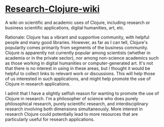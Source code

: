 # [Research-Clojure-wiki](https://github.com/mars0i/Research-Clojure-wiki/wiki)
A wiki on scientific and academic uses of Clojure, including research or business scientific applications, digital humanities, art, etc.

Rationale: Clojure has a vibrant and supportive community, with helpful people and many good libraries.  However, as far as I can tell, Clojure's popularity comes primarily from segments of the business community.  Clojure is apparently not currently popular among scientists (whether in academia or in the private sector), nor among non-science academics such as those working in digital humanities or computer-generated art.  It's not that there is no interest in using in these areas, but I thought it would be helpful to collect links to relevant work or discussions.  This will help those of us interested in such applications, and might help promote the use of Clojure in research applications.  

I admit that I have a slightly selfish reason for wanting to promote the use of Clojure in research.  I'm a philosopher of science who does purely philosophical research, purely scientific research, and interdisciplinary research involving both dimensions simultaneously.  More interest in research Clojure could potentially lead to more resources that are particularly useful for research applications.
